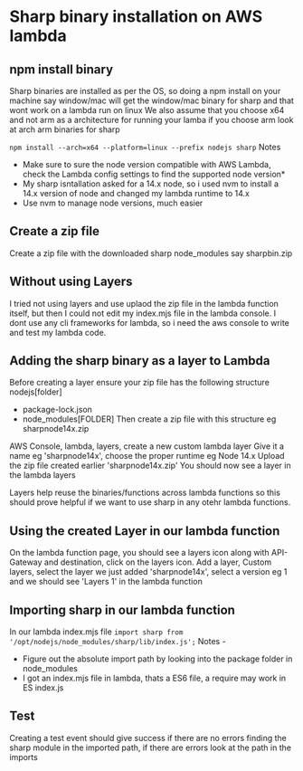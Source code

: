 # Sharp binary installation on AWS lambda

## npm install binary
Sharp binaries are installed as per the OS, so doing a npm install on your machine say window/mac will get the window/mac binary for sharp and that wont work on a lambda run on linux
We also assume that you choose x64 and not arm as a architecture for running your lamba
if you choose arm look at arch arm binaries for sharp 

`
npm install --arch=x64 --platform=linux --prefix nodejs sharp
`
Notes 
- Make sure to sure the node version compatible with AWS Lambda, check the Lambda config settings to find the supported node version*
- My sharp isntallation asked for a 14.x node, so i used nvm to install a 14.x version of node and changed my lambda runtime to 14.x
- Use nvm to manage node versions, much easier 

## Create a zip file
Create a zip file with the downloaded sharp node_modules say sharpbin.zip

## Without using Layers
I tried not using layers and use uplaod the zip file in the lambda function itself, but then I could not edit my index.mjs file in the lambda console.
I dont use any cli frameworks for lambda, so i need the aws console to write and test my lambda code.

## Adding the sharp binary as a layer to Lambda
Before creating a layer ensure your zip file has the following structure 
nodejs[folder]
- package-lock.json
- node_modules[FOLDER]
Then create a zip file with this structure eg sharpnode14x.zip

AWS Console, lambda, layers, create a new custom lambda layer
Give it a name eg 'sharpnode14x', choose the proper runtime eg Node 14.x
Upload the zip file created earlier 'sharpnode14x.zip'
You should now see a layer in the lambda layers

Layers help reuse the binaries/functions across lambda functions so this should prove helpful if we want to use sharp in any otehr lambda functions.

## Using the created Layer in our lambda function
On the lambda function page, you should see a layers icon along with API-Gateway and destination, click on the layers icon.
Add a layer, Custom layers, select the layer we just added 'sharpnode14x', select a version eg 1 and we should see 'Layers 1' in the lambda function

## Importing sharp in our lambda function
In our lambda index.mjs file 
`
import sharp from '/opt/nodejs/node_modules/sharp/lib/index.js';
`
Notes -
- Figure out the absolute import path by looking into the package folder in node_modules 
- I got an index.mjs file in lambda, thats a ES6 file, a require may work in ES index.js 

## Test
Creating a test event should give success if there are no errors finding the sharp module in the imported path, if there are errors look at the path in the imports
